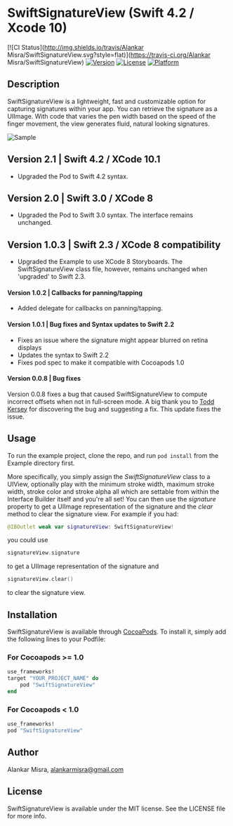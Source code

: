 # SwiftSignatureView (Swift 4.2 / Xcode 10)

[![CI Status](http://img.shields.io/travis/Alankar Misra/SwiftSignatureView.svg?style=flat)](https://travis-ci.org/Alankar Misra/SwiftSignatureView)
[![Version](https://img.shields.io/cocoapods/v/SwiftSignatureView.svg?style=flat)](http://cocoapods.org/pods/SwiftSignatureView)
[![License](https://img.shields.io/cocoapods/l/SwiftSignatureView.svg?style=flat)](http://cocoapods.org/pods/SwiftSignatureView)
[![Platform](https://img.shields.io/cocoapods/p/SwiftSignatureView.svg?style=flat)](http://cocoapods.org/pods/SwiftSignatureView)

## Description
SwiftSignatureView is a lightweight, fast and customizable option for capturing signatures within your app. You can retrieve the signature as a UIImage. With code that varies the pen width based on the speed of the finger movement, the view generates fluid, natural looking signatures. 

![Sample](http://i.imgur.com/dnXs4ND.png)

## Version 2.1 | Swift 4.2 / XCode 10.1

- Upgraded the Pod to Swift 4.2 syntax.

## Version 2.0 | Swift 3.0 / XCode 8

- Upgraded the Pod to Swift 3.0 syntax. The interface remains unchanged. 

## Version 1.0.3 | Swift 2.3 / XCode 8 compatibility

- Upgraded the Example to use XCode 8 Storyboards. The SwiftSignatureView class file, however, remains unchanged when 'upgraded' to Swift 2.3.

#### Version 1.0.2 | Callbacks for panning/tapping

- Added delegate for callbacks on panning/tapping.

#### Version 1.0.1 | Bug fixes and Syntax updates to Swift 2.2

- Fixes an issue where the signature might appear blurred on retina displays
- Updates the syntax to Swift 2.2
- Fixes pod spec to make it compatible with Cocoapods 1.0

#### Version 0.0.8 | Bug fixes

Version 0.0.8 fixes a bug that caused SwiftSignatureView to compute incorrect offsets when not in full-screen mode. A big thank you to [Todd Kersey](https://github.com/tokersey) for discovering the bug and suggesting a fix. This update fixes the issue.

## Usage

To run the example project, clone the repo, and run `pod install` from the Example directory first. 

More specifically, you simply assign the *SwiftSignatureView* class to a UIView, optionally play with the minimum stroke width, maximum stroke width, stroke color and stroke alpha all which are settable from within the Interface Builder itself and you're all set! You can then use the *signature* property to get a UIImage representation of the signature and the *clear* method to clear the signature view. For example if you had:

```swift
@IBOutlet weak var signatureView: SwiftSignatureView!
```

you could use

```swift
signatureView.signature
```

to get a UIImage representation of the signature and 

```swift
signatureView.clear()
```

to clear the signature view.

## Installation

SwiftSignatureView is available through [CocoaPods](http://cocoapods.org). To install
it, simply add the following lines to your Podfile:

### For Cocoapods >= 1.0 

```ruby
use_frameworks!
target "YOUR_PROJECT_NAME" do
    pod "SwiftSignatureView"
end
```

### For Cocoapods < 1.0

```ruby
use_frameworks!
pod "SwiftSignatureView"
```

## Author

Alankar Misra, alankarmisra@gmail.com

## License

SwiftSignatureView is available under the MIT license. See the LICENSE file for more info.
